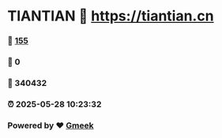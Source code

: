 # TIANTIAN :link: https://tiantian.cn 
### :page_facing_up: [155](https://tiantian.cn/tag.html) 
### :speech_balloon: 0 
### :hibiscus: 340432 
### :alarm_clock: 2025-05-28 10:23:32 
### Powered by :heart: [Gmeek](https://github.com/Meekdai/Gmeek)
